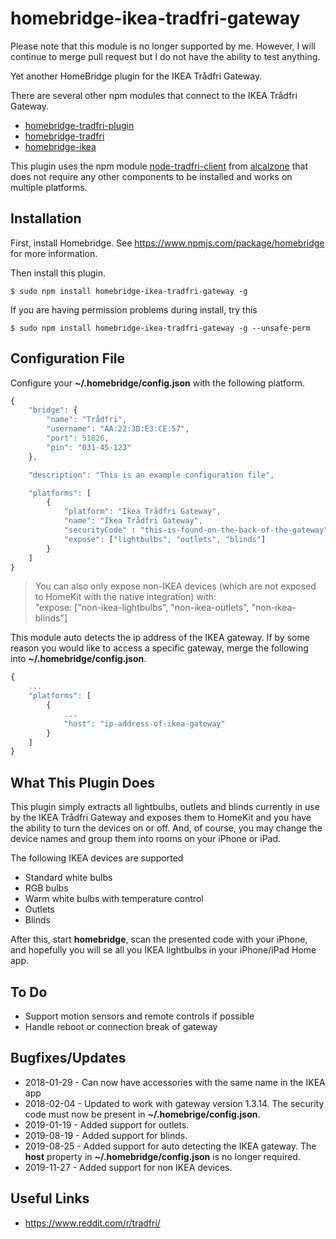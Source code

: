 # homebridge-ikea-tradfri-gateway

Please note that this module is no longer supported by me.
However, I will continue to merge pull request but I
do not have the ability to test anything.

Yet another HomeBridge plugin for the IKEA Trådfri Gateway.

There are several other npm modules that connect to the IKEA Trådfri Gateway.

* [homebridge-tradfri-plugin](https://www.npmjs.com/package/homebridge-tradfri-plugin)
* [homebridge-tradfri](https://www.npmjs.com/package/homebridge-tradfri)
* [homebridge-ikea](https://www.npmjs.com/package/homebridge-ikea)

This plugin uses the npm module
[node-tradfri-client](https://www.npmjs.com/package/node-tradfri-client)
from
[alcalzone](https://www.npmjs.com/~alcalzone)
that does not require any other components to be installed and works on multiple
platforms.

## Installation

First, install Homebridge. See https://www.npmjs.com/package/homebridge
for more information.

Then install this plugin.

    $ sudo npm install homebridge-ikea-tradfri-gateway -g

If you are having permission problems during install, try this

    $ sudo npm install homebridge-ikea-tradfri-gateway -g --unsafe-perm

## Configuration File

Configure your **~/.homebridge/config.json** with the following platform.

```javascript
{
    "bridge": {
        "name": "Trådfri",
        "username": "AA:22:3D:E3:CE:57",
        "port": 51826,
        "pin": "031-45-123"
    },

    "description": "This is an example configuration file",

    "platforms": [
        {
            "platform": "Ikea Trådfri Gateway",
            "name": "Ikea Trådfri Gateway",
            "securityCode" : "this-is-found-on-the-back-of-the-gateway",
            "expose": ["lightbulbs", "outlets", "blinds"]
        }
    ]
}

```
> You can also only expose non-IKEA devices (which are not exposed to HomeKit with the native integration) with:  
> "expose: ["non-ikea-lightbulbs", "non-ikea-outlets", "non-ikea-blinds"]

This module auto detects the ip address of the IKEA gateway. If by
some reason you would like to access a specific gateway, merge the following into 
**~/.homebridge/config.json**.


```javascript
{
    ...
    "platforms": [
        {
            ...
            "host": "ip-address-of-ikea-gateway"
        }
    ]
}

```


## What This Plugin Does

This plugin simply extracts all lightbulbs, outlets and blinds currently in use by the IKEA Trådfri
Gateway and exposes them to HomeKit and you have the ability to turn the
devices on or off. And, of course, you may change the device names and
group them into rooms on your iPhone or iPad.



The following IKEA devices are supported

- Standard white bulbs
- RGB bulbs
- Warm white bulbs with temperature control
- Outlets
- Blinds

After this, start **homebridge**, scan the presented code with your iPhone, and hopefully
you will se all you IKEA lightbulbs in your iPhone/iPad Home app.

## To Do

* Support motion sensors and remote controls if possible
* Handle reboot or connection break of gateway

## Bugfixes/Updates

* 2018-01-29 - Can now have accessories with the same name in the IKEA app
* 2018-02-04 - Updated to work with gateway version 1.3.14.
               The security code must now be present in **~/.homebrige/config.json**.
* 2019-01-19 - Added support for outlets.
* 2019-08-19 - Added support for blinds.
* 2019-08-25 - Added support for auto detecting the IKEA gateway. 
               The **host** property in **~/.homebridge/config.json** is no longer required.
* 2019-11-27 - Added support for non IKEA devices. 

## Useful Links

* https://www.reddit.com/r/tradfri/
